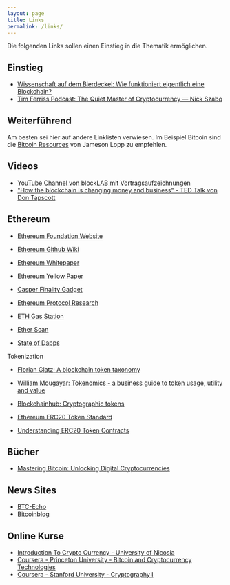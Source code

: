 ```yaml
---
layout: page
title: Links
permalink: /links/
---
```


Die folgenden Links sollen einen Einstieg in die Thematik ermöglichen.

## Einstieg

* [Wissenschaft auf dem Bierdeckel: Wie funktioniert eigentlich eine Blockchain?](https://motherboard.vice.com/de/article/vv34vj/wissenschaft-auf-dem-bierdeckel-wie-funktioniert-eigentlich-eine-blockchain-)
* [Tim Ferriss Podcast: The Quiet Master of Cryptocurrency — Nick Szabo](https://tim.blog/2017/06/04/nick-szabo)

## Weiterführend

Am besten sei hier auf andere Linklisten verwiesen. Im Beispiel Bitcoin sind die [Bitcoin Resources](http://lopp.net/bitcoin.html) von Jameson Lopp zu empfehlen.

## Videos

* [YouTube Channel von blockLAB mit Vortragsaufzeichnungen](https://www.youtube.com/channel/UCq71shfADfCvYBh9FUeriwA)
* ["How the blockchain is changing money and business" - TED Talk von Don Tapscott](https://www.youtube.com/watch?v=Pl8OlkkwRpc)

## Ethereum

* [Ethereum Foundation Website](https://ethereum.org/)

* [Ethereum Github Wiki](https://github.com/ethereum/wiki/wiki)

* [Ethereum Whitepaper](https://github.com/ethereum/wiki/wiki/White-Paper)

* [Ethereum Yellow Paper](https://ethereum.github.io/yellowpaper/paper.pdf)

* [Casper Finality Gadget](https://ethresear.ch/t/accumulators-scalability-of-utxo-blockchains-and-data-availability/176)

* [Ethereum Protocol Research](https://ethresear.ch/)

* [ETH Gas Station](https://ethgasstation.info/)

* [Ether Scan](https://etherscan.io/)

* [State of Dapps](https://www.stateofthedapps.com/)

Tokenization

* [Florian Glatz: A blockchain token taxonomy](https://medium.com/@heckerhut/a-blockchain-token-taxonomy-fadf5c56139a)

* [William Mougayar: Tokenomics - a business guide to token usage, utility and value](http://startupmanagement.org/2017/06/10/tokenomics-a-business-guide-to-token-usage-utility-and-value/)

* [Blockchainhub: Cryptographic tokens](https://blockchainhub.net/tokens/)

* [Ethereum ERC20 Token Standard](https://theethereum.wiki/w/index.php/ERC20_Token_Standard)

* [Understanding ERC20 Token Contracts](https://medium.com/@jgm.orinoco/understanding-erc-20-token-contracts-a809a7310aa5)

## Bücher

* [Mastering Bitcoin: Unlocking Digital Cryptocurrencies](https://www.amazon.de/Mastering-Bitcoin-Unlocking-Digital-Cryptocurrencies/dp/1491954388)

## News Sites

* [BTC-Echo](http://www.btc-echo.de/)
* [Bitcoinblog](https://bitcoinblog.de)

## Online Kurse

* [Introduction To Crypto Currency - University of Nicosia](http://digitalcurrency.unic.ac.cy/)
* [Coursera - Princeton University - Bitcoin and Cryptocurrency Technologies](https://www.coursera.org/learn/cryptocurrency)
* [Coursera - Stanford University - Cryptography I](https://www.coursera.org/learn/crypto)

